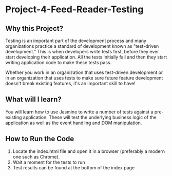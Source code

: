 # Project-4-Feed-Reader-Testing

## Why this Project?
Testing is an important part of the development process and many organizations practice a standard of development known as "test-driven development." This is when developers write tests first, before they ever start developing their application. All the tests initially fail and then they start writing application code to make these tests pass.

Whether you work in an organization that uses test-driven development or in an organization that uses tests to make sure future feature development doesn't break existing features, it's an important skill to have!

## What will I learn?
You will learn how to use Jasmine to write a number of tests against a pre-existing application. These will test the underlying business logic of the application as well as the event handling and DOM manipulation.

## How to Run the Code
1. Locate the index.html file and open it in a browser (preferably a modern one such as Chrome).
2. Wait a moment for the tests to run
3. Test results can be found at the bottom of the index page

